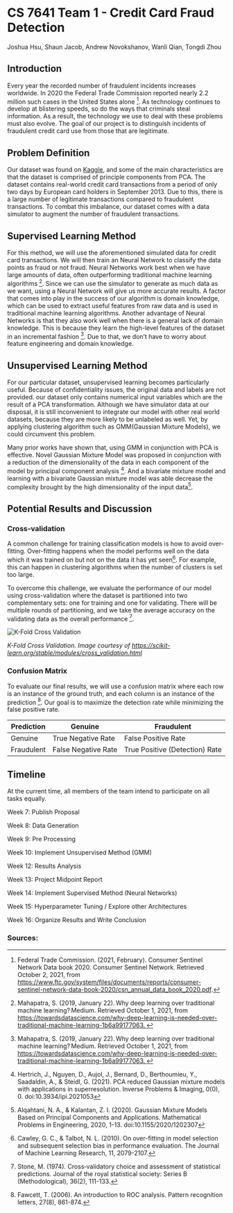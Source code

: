 # CS 7641 Team 1 - Credit Card Fraud Detection
Joshua Hsu, Shaun Jacob, Andrew Novokshanov, Wanli Qian, Tongdi Zhou

## Introduction 

Every year the recorded number of fraudulent incidents increases worldwide. In 2020 the Federal Trade Commission reported nearly 2.2 million such cases in the United States alone [^fn1]. As technology continues to develop at blistering speeds, so do the ways that criminals steal information. As a result, the technology we use to deal with these problems must also evolve. The goal of our project is to distinguish incidents of fraudulent credit card use from those that are legitimate.



## Problem Definition

Our dataset was found on [Kaggle](https://www.kaggle.com/mlg-ulb/creditcardfraud), and some of the main characteristics are that the dataset is comprised of principle components from PCA. The dataset contains real-world credit card transactions from a period of only two days by European card holders in September 2013. Due to this, there is a large number of legitimate transactions compared to fraudulent transactions. To combat this imbalance, our dataset comes with a data simulator to augment the number of fraudulent transactions.



## Supervised Learning Method

For this method, we will use the aforementioned simulated data for credit card transactions. We will then train an Neural Network to classify the data points as fraud or not fraud. Neural Networks work best when we have large amounts of data, often outperforming traditional machine learning algorithms [^fn2]. Since we can use the simulator to generate as much data as we want, using a Neural Network will give us more accurate results. A factor that comes into play in the success of our algorithm is domain knowledge, which can be used to extract useful features from raw data and is used in traditional machine learning algorithms. Another advantage of Neural Networks is that they also work well when there is a general lack of domain knowledge. This is because they learn the high-level features of the dataset in an incremental fashion [^fn2]. Due to that, we don’t have to worry about feature engineering and domain knowledge.  



## Unsupervised Learning Method

For our particular dataset, unsupervised learning becomes particularly useful. Because of confidentiality issues, the original data and labels are not provided. our dataset only contains numerical input variables which are the result of a PCA transformation. Although we have simulator data at our disposal, it is still inconvenient to integrate our model with other real world datasets, because they are more likely to be unlabeled as well. Yet, by applying clustering algorithm such as GMM(Gaussian Mixture Models), we could circumvent this problem. 

Many prior works have shown that, using GMM in conjunction with PCA is effective. Novel Gaussian Mixture Model was proposed in conjunction with a reduction of the dimensionality of the data in each component of the model by principal component analysis [^fn3]. And a bivariate mixture model and learning with a bivariate Gaussian mixture model was able decrease the complexity brought by the high dimensionality of the input data[^fn4].



## Potential Results and Discussion 

### Cross-validation 

A common challenge for training classification models is how to avoid over-fitting. Over-fitting happens when the model performs well on the data which it was trained on but not on the data it has yet seen[^fn5]. For example, this can happen in clustering algorithms when the number of clusters is set too large.  

  

To overcome this challenge, we evaluate the performance of our model using cross-validation where the dataset is partitioned into two complementary sets: one for training and one for validating. There will be multiple rounds of partitioning, and we take the average accuracy on the validating data as the overall performance [^fn6].  
  
  ![K-Fold Cross Validation](https://scikit-learn.org/stable/_images/grid_search_cross_validation.png)
  
  *K-Fold Cross Validation. Image courtesy of https://scikit-learn.org/stable/modules/cross_validation.html*

### Confusion Matrix 

To evaluate our final results, we will use a confusion matrix where each row is an instance of the ground truth, and each column is an instance of the prediction [^fn7]. Our goal is to maximize the detection rate while minimizing the false positive rate. 

  

| Prediction  | Genuine             | Fraudulent                     | 
|-------------|---------------------|--------------------------------| 
|  Genuine    | True Negative Rate  | False Positive Rate            | 
|  Fraudulent | False Negative Rate | True Positive (Detection) Rate | 



## Timeline

At the current time, all members of the team intend to participate on all tasks equally.

Week 7:   Publish Proposal

Week 8:   Data Generation

Week 9:   Pre Processing

Week 10:  Implement Unsupervised Method (GMM)

Week 12:  Results Analysis

Week 13:  Project Midpoint Report

Week 14:  Implement Supervised Method (Neural Networks)

Week 15:  Hyperparameter Tuning / Explore other Architectures

Week 16:  Organize Results and Write Conclusion

### Sources:

[^fn1]: Federal Trade Commission. (2021, February). Consumer Sentinel Network Data book 2020. Consumer Sentinel Network. Retrieved October 2, 2021, from https://www.ftc.gov/system/files/documents/reports/consumer-sentinel-network-data-book-2020/csn_annual_data_book_2020.pdf. 

[^fn2]: Mahapatra, S. (2019, January 22). Why deep learning over traditional machine learning? Medium. Retrieved October 1, 2021, from https://towardsdatascience.com/why-deep-learning-is-needed-over-traditional-machine-learning-1b6a99177063. 

[^fn3]: Hertrich, J., Nguyen, D., Aujol, J., Bernard, D., Berthoumieu, Y., Saadaldin, A., & Steidl, G. (2021). PCA reduced Gaussian mixture models with applications in superresolution. Inverse Problems & Imaging, 0(0), 0. doi:10.3934/ipi.2021053 

[^fn4]: Alqahtani, N. A., & Kalantan, Z. I. (2020). Gaussian Mixture Models Based on Principal Components and Applications. Mathematical Problems in Engineering, 2020, 1-13. doi:10.1155/2020/1202307

[^fn5]: Cawley, G. C., & Talbot, N. L. (2010). On over-fitting in model selection and subsequent selection bias in performance evaluation. The Journal of Machine Learning Research, 11, 2079-2107. 

[^fn6]: Stone, M. (1974). Cross‐validatory choice and assessment of statistical predictions. Journal of the royal statistical society: Series B (Methodological), 36(2), 111-133. 

[^fn7]: Fawcett, T. (2006). An introduction to ROC analysis. Pattern recognition letters, 27(8), 861-874.

